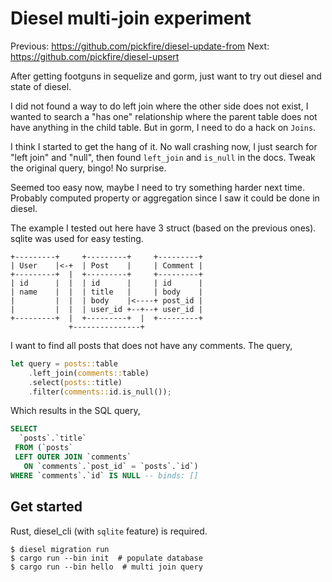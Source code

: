 Diesel multi-join experiment
============================

Previous: https://github.com/pickfire/diesel-update-from
Next: https://github.com/pickfire/diesel-upsert

After getting footguns in sequelize and gorm, just want to try out diesel and
state of diesel.

I did not found a way to do left join where the other side does not exist, I
wanted to search a "has one" relationship where the parent table does not
have anything in the child table. But in gorm, I need to do a hack on `Joins`.

I think I started to get the hang of it. No wall crashing now, I just search
for "left join" and "null", then found `left_join` and `is_null` in the docs.
Tweak the original query, bingo! No surprise.

Seemed too easy now, maybe I need to try something harder next time. Probably
computed property or aggregation since I saw it could be done in diesel.

The example I tested out here have 3 struct (based on the previous ones).
sqlite was used for easy testing.

    +---------+     +---------+     +---------+
    | User    |<-+  | Post    |     | Comment |
    +---------+  |  +---------+     +---------+
    | id      |  |  | id      |     | id      |
    | name    |  |  | title   |     | body    |
    |         |  |  | body    |<----+ post_id |
    |         |  |  | user_id +--+--+ user_id |
    +---------+  |  +---------+  |  +---------+
                 +---------------+

I want to find all posts that does not have any comments. The query,

```rust
let query = posts::table
    .left_join(comments::table)
    .select(posts::title)
    .filter(comments::id.is_null());
```

Which results in the SQL query,

```sql
SELECT
  `posts`.`title`
 FROM (`posts`
 LEFT OUTER JOIN `comments`
   ON `comments`.`post_id` = `posts`.`id`)
WHERE `comments`.`id` IS NULL -- binds: []
```

## Get started

Rust, diesel_cli (with `sqlite` feature) is required.

```
$ diesel migration run
$ cargo run --bin init  # populate database
$ cargo run --bin hello  # multi join query
```
